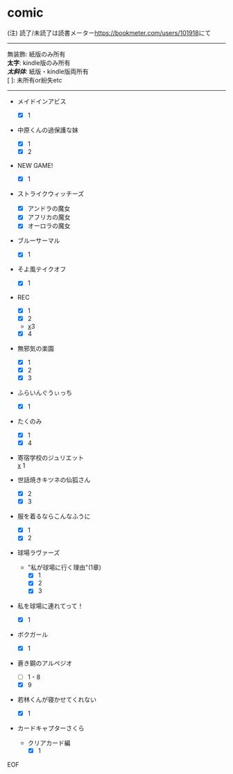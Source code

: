 # comic  
(注) 読了/未読了は読書メーター<https://bookmeter.com/users/101918>にて  

---  
[x]: 所有  
    無装飾: 紙版のみ所有  
    **太字**: kindle版のみ所有  
    ***太斜体***: 紙版・kindle版両所有  
[ ]: 未所有or紛失etc  

---  
- メイドインアビス
    - [x] 1  

- 中原くんの過保護な妹  
    - [x] 1  
    - [x] 2  

- NEW GAME!  
    - [x] 1  

- ストライクウィッチーズ  
    - [x] アンドラの魔女  
    - [x] アフリカの魔女  
    - [x] オーロラの魔女    

- ブルーサーマル  
    - [x] 1  

- そよ風テイクオフ  
    - [x] 1

- REC  
    - [x] 1  
    - [x] 2  
    - [x]3  
    - [x] 4  

- 無邪気の楽園  
    - [x] 1  
    - [x] 2  
    - [x] 3  

- ふらいんぐうぃっち  
    - [x] 1  

- たくのみ  
    - [x] 1  
    - [x] 4  

- 寄宿学校のジュリエット  
    [x] 1  

- 世話焼きキツネの仙狐さん  
    - [x] 2  
    - [x] 3  

- 服を着るならこんなふうに  
    - [x] 1  
    - [x] 2
 
- 球場ラヴァーズ  
    - "私が球場に行く理由"(1章)  
        - [x] 1  
        - [x] 2  
        - [x] 3  

- 私を球場に連れてって！  
    - [x] 1

- ボクガール  
    - [x] 1  

- 蒼き鋼のアルペジオ
    - [ ] 1 - 8    
    - [x] 9  

- 若林くんが寝かせてくれない   
    - [x] 1  

- カードキャプターさくら  
    - クリアカード編  
        - [x] 1  

EOF
 